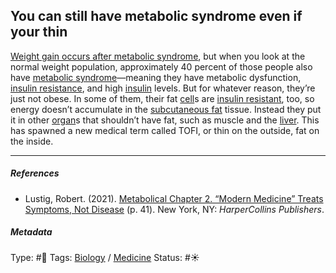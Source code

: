 ## You can still have metabolic syndrome even if your thin

[Weight gain occurs after metabolic syndrome](Weight%20gain%20occurs%20after%20metabolic%20syndrome.md), but when you look at the normal weight population, approximately 40 percent of those people also have [metabolic syndrome](Metabolic%20syndrome.md)—meaning they have metabolic dysfunction, [insulin resistance](Insulin%20resistance.md), and high [insulin](Insulin.md) levels. But for whatever reason, they’re just not obese. In some of them, their fat [cell]()s are [insulin resistant](Insulin%20resistance.md), too, so energy doesn’t accumulate in the [subcutaneous fat]() tissue. Instead they put it in other [organ]()s that shouldn’t have fat, such as muscle and the [liver](). This has spawned a new medical term called TOFI, or thin on the outside, fat on the inside.

---

##### References

* Lustig, Robert. (2021). [Metabolical Chapter 2. “Modern Medicine” Treats Symptoms, Not Disease](Metabolical%20Chapter%202.%20%E2%80%9CModern%20Medicine%E2%80%9D%20Treats%20Symptoms,%20Not%20Disease.md) (p. 41). New York, NY: *HarperCollins Publishers*.

##### Metadata

Type: #🔴 
Tags: [Biology]() / [Medicine](Medicine.md)
Status: #☀️ 
